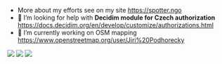 
- More about my efforts see on my site https://spotter.ngo
- 🤔 I’m looking for help with **Decidim module for Czech authorization** https://docs.decidim.org/en/develop/customize/authorizations.html
- 🔭 I’m currently working on OSM mapping https://www.openstreetmap.org/user/Jiri%20Podhorecky

<!--
## Hi there 👋
**trendspotter/trendspotter** is a ✨ _special_ ✨ repository because its `README.md` (this file) appears on your GitHub profile.

Here are some ideas to get you started:

- 🌱 I’m currently learning ...
- 👯 I’m looking to collaborate on ...
- 💬 Ask me about ...
- 📫 How to reach me: ...
- 😄 Pronouns: ...
- ⚡ Fun fact: ...
-->

[![](https://ossrank.com/widget/459900)](https://ossrank.com/c/459900)
[![](https://ossrank.com/widget/443868)](https://ossrank.com/c/443868)
[![](https://ossrank.com/widget/673896)](https://ossrank.com/c/673896)
